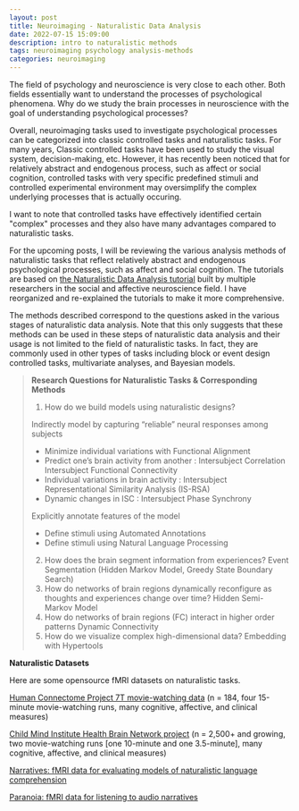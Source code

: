 ```yaml
---
layout: post
title: Neuroimaging - Naturalistic Data Analysis
date: 2022-07-15 15:09:00
description: intro to naturalistic methods
tags: neuroimaging psychology analysis-methods
categories: neuroimaging
---
```


The field of psychology and neuroscience is very close to each other. Both fields essentially want to understand the processes of psychological phenomena.
Why do we study the brain processes in neuroscience with the goal of understanding psychological processes?

Overall, neuroimaging tasks used to investigate psychological processes can be categorized into classic controlled tasks and naturalistic tasks. 
For many years, Classic controlled tasks have been used to study the visual system, decision-making, etc.
However, it has recently been noticed that for relatively abstract and endogenous process, such as affect or social cognition, controlled tasks with very specific predefined stimuli and controlled experimental environment may oversimplify the complex underlying processes that is actually occuring.

I want to note that controlled tasks have effectively identified certain "complex" processes and they also have many advantages compared to naturalistic tasks.

For the upcoming posts, I will be reviewing the various analysis methods of naturalistic tasks that reflect relatively abstract and endogenous psychological processes, such as affect and social cognition.
The tutorials are based on [the Naturalistic Data Analysis tutorial](https://naturalistic-data.org) built by multiple researchers in the social and affective neuroscience field.
I have reorganized and re-explained the tutorials to make it more comprehensive.

The methods described correspond to the questions asked in the various stages of naturalistic data analysis. Note that this only suggests that these methods can be used in these steps of naturalistic data analysis and their usage is not limited to the field of naturalistic tasks. In fact, they are commonly used in other types of tasks including block or event design controlled tasks, multivariate analyses, and Bayesian models.

>**Research Questions for Naturalistic Tasks & Corresponding Methods**
>
> 1. How do we build models using naturalistic designs?
>
> Indirectly model by capturing “reliable” neural responses among subjects
>   - Minimize individual variations with Functional Alignment
>   - Predict one’s brain activity from another : Intersubject Correlation Intersubject Functional Connectivity
>   - Individual variations in brain activity : Intersubject Representational Similarity Analysis (IS-RSA)
>   - Dynamic changes in ISC : Intersubject Phase Synchrony
>
> Explicitly annotate features of the model
>   - Define stimuli using Automated Annotations
>   - Define stimuli using Natural Language Processing
> 2. How does the brain segment information from experiences? 
> Event Segmentation (Hidden Markov Model, Greedy State Boundary Search)
> 3. How do networks of brain regions dynamically reconfigure as thoughts and experiences change over time? 
> Hidden Semi-Markov Model
> 4. How do networks of brain regions (FC) interact in higher order patterns
> Dynamic Connectivity
> 5. How do we visualize complex high-dimensional data? 
> Embedding with Hypertools


**Naturalistic Datasets**

Here are some opensource fMRI datasets on naturalistic tasks.

[Human Connectome Project 7T movie-watching data](https://www.humanconnectome.org/study/hcp-young-adult) (n = 184, four 15-minute movie-watching runs, many cognitive, affective, and clinical measures)

[Child Mind Institute Health Brain Network project](http://fcon_1000.projects.nitrc.org/indi/cmi_healthy_brain_network/index.html) (n = 2,500+ and growing, two movie-watching runs [one 10-minute and one 3.5-minute], many cognitive, affective, and clinical measures)

[Narratives: fMRI data for evaluating models of naturalistic language comprehension](https://openneuro.org/datasets/ds002345/versions/1.0.1)

[Paranoia: fMRI data for listening to audio narratives](https://openneuro.org/datasets/ds001338/versions/1.0.0)

